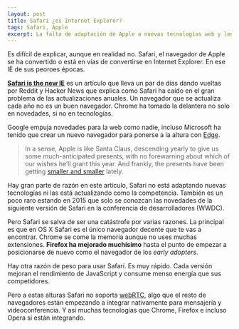 ```yaml
---
layout: post
title: Safari ¿es Internet Explorer?
tags: Safari, Apple
excerpt: La falta de adaptación de Apple a nuevas tecnologías web y lentitud de actualizaciones le convierten en lo que un día fue Intenret Explorer.
---
```


Es difícil de explicar, aunque en realidad no. Safari, el navegador de Apple se ha convertido o está en vías de convertirse en Internet Explorer. En ese IE de sus peoroes épocas.

**[Safari is the new IE](http://nolanlawson.com/2015/06/30/safari-is-the-new-ie/)** es un artículo que lleva un par de días dando vueltas por Reddit y Hacker News que explica como Safari ha caído en el gran problema de las actualizaciones anuales. Un navegador que se actualiza cada año no es un buen navegador. Chrome ha tomado la delantera no solo en novedades, si no en tecnologías.

Google empuja novedades para la web como nadie, incluso Microsoft ha tenido que crear un nuevo navegador para ponerse a la altura con [Edge](http://windows.microsoft.com/es-es/windows/preview-microsoft-edge-pc).

>  In a sense, Apple is like Santa Claus, descending yearly to give us some much-anticipated presents, with no forewarning about which of our wishes he’ll grant this year. And frankly, the presents have been getting [smaller and smaller](https://twitter.com/jaffathecake/status/612992537238896641) lately.

Hay gran parte de razón en este artículo, Safari no está adaptando nuevas tecnologías ni las está actualizando como la competencia. También es un poco raro estando en 2015 que solo se conozcan las novedades de la siguiente versión de Safari en la conferencia de desarrolladores (WWDC).

Pero Safari se salva de ser una catástrofe por varias razones. La principal es que en OS X Safari es el único navegador decente que te vas a encontrar. Chrome se come la memoria aunque no uses muchas extensiones. **Firefox ha mejorado muchísimo** hasta el punto de empezar a posicionarse de nuevo como el navegador de los *early adopters*.

Hay otra razón de peso para usar Safari. Es muy rápido. Cada versión mejoran el rendimiento de JavaScript y consume menso energía que sus competidores.

Pero a estas alturas Safari no soporta [webRTC](https://es.wikipedia.org/wiki/WebRTC), algo que el resto de navegadores están empezando a integrar nativamente para mensajería y videoconferencia. Y así muchas tecnologías que Chrome, Firefox e incluso Opera si están integrando.

